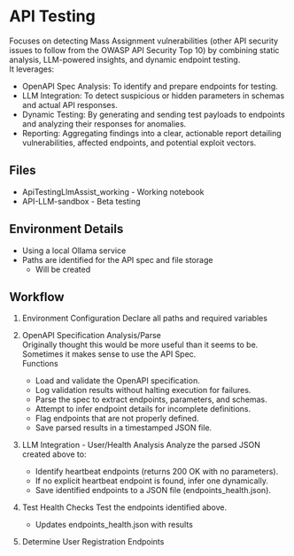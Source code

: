 # API Testing
Focuses on detecting Mass Assignment vulnerabilities (other API security issues to follow from the OWASP API Security Top 10) by combining static analysis, 
LLM-powered insights, and dynamic endpoint testing.  
It leverages:
-  OpenAPI Spec Analysis: To identify and prepare endpoints for testing.
-  LLM Integration: To detect suspicious or hidden parameters in schemas and actual API responses.
-  Dynamic Testing: By generating and sending test payloads to endpoints and analyzing their responses for anomalies.
-  Reporting: Aggregating findings into a clear, actionable report detailing vulnerabilities, affected endpoints, and potential exploit vectors.

## Files
  - ApiTestingLlmAssist_working - Working notebook
  - API-LLM-sandbox - Beta testing

## Environment Details
  - Using a local Ollama service
  - Paths are identified for the API spec and file storage
    - Will be created


## Workflow
1. Environment Configuration
Declare all paths and required variables

2. OpenAPI Specification Analysis/Parse  
Originally thought this would be more useful than it seems to be.  
Sometimes it makes sense to use the API Spec.  
Functions
    - Load and validate the OpenAPI specification.
    - Log validation results without halting execution for failures.
    - Parse the spec to extract endpoints, parameters, and schemas.
    - Attempt to infer endpoint details for incomplete definitions.
    - Flag endpoints that are not properly defined.
    - Save parsed results in a timestamped JSON file.

3. LLM Integration - User/Health Analysis
Analyze the parsed JSON created above to:
    - Identify heartbeat endpoints (returns 200 OK with no parameters).
    - If no explicit heartbeat endpoint is found, infer one dynamically.
    - Save identified endpoints to a JSON file (endpoints_health.json).

4. Test Health Checks
Test the endpoints identified above.
    - Updates endpoints_health.json with results

5. Determine User Registration Endpoints
